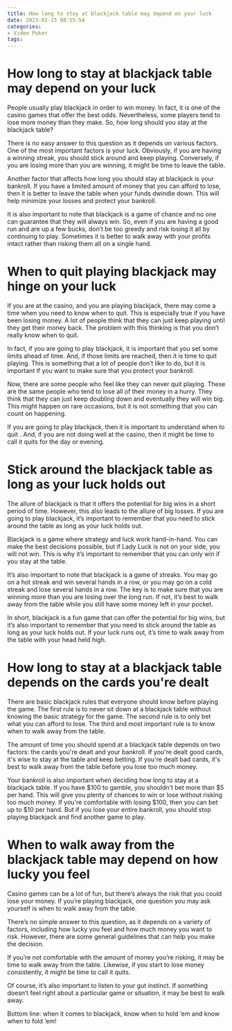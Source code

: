 ```yaml
---
title: How long to stay at blackjack table may depend on your luck
date: 2023-02-15 08:55:54
categories:
- Video Poker
tags:
---
```



#  How long to stay at blackjack table may depend on your luck

People usually play blackjack in order to win money. In fact, it is one of the casino games that offer the best odds. Nevertheless, some players tend to lose more money than they make. So, how long should you stay at the blackjack table?

There is no easy answer to this question as it depends on various factors. One of the most important factors is your luck. Obviously, if you are having a winning streak, you should stick around and keep playing. Conversely, if you are losing more than you are winning, it might be time to leave the table.

Another factor that affects how long you should stay at blackjack is your bankroll. If you have a limited amount of money that you can afford to lose, then it is better to leave the table when your funds dwindle down. This will help minimize your losses and protect your bankroll.

It is also important to note that blackjack is a game of chance and no one can guarantee that they will always win. So, even if you are having a good run and are up a few bucks, don’t be too greedy and risk losing it all by continuing to play. Sometimes it is better to walk away with your profits intact rather than risking them all on a single hand.

#  When to quit playing blackjack may hinge on your luck

If you are at the casino, and you are playing blackjack, there may come a time when you need to know when to quit. This is especially true if you have been losing money. A lot of people think that they can just keep playing until they get their money back. The problem with this thinking is that you don’t really know when to quit.

In fact, if you are going to play blackjack, it is important that you set some limits ahead of time. And, if those limits are reached, then it is time to quit playing. This is something that a lot of people don’t like to do, but it is important if you want to make sure that you protect your bankroll.

Now, there are some people who feel like they can never quit playing. These are the same people who tend to lose all of their money in a hurry. They think that they can just keep doubling down and eventually they will win big. This might happen on rare occasions, but it is not something that you can count on happening.

If you are going to play blackjack, then it is important to understand when to quit . And, if you are not doing well at the casino, then it might be time to call it quits for the day or evening.

#  Stick around the blackjack table as long as your luck holds out

The allure of blackjack is that it offers the potential for big wins in a short period of time. However, this also leads to the allure of big losses. If you are going to play blackjack, it’s important to remember that you need to stick around the table as long as your luck holds out.

Blackjack is a game where strategy and luck work hand-in-hand. You can make the best decisions possible, but if Lady Luck is not on your side, you will not win. This is why it’s important to remember that you can only win if you stay at the table.

It’s also important to note that blackjack is a game of streaks. You may go on a hot streak and win several hands in a row, or you may go on a cold streak and lose several hands in a row. The key is to make sure that you are winning more than you are losing over the long run. If not, it’s best to walk away from the table while you still have some money left in your pocket.

In short, blackjack is a fun game that can offer the potential for big wins, but it’s also important to remember that you need to stick around the table as long as your luck holds out. If your luck runs out, it’s time to walk away from the table with your head held high.

#  How long to stay at a blackjack table depends on the cards you're dealt

There are basic blackjack rules that everyone should know before playing the game. The first rule is to never sit down at a blackjack table without knowing the basic strategy for the game. The second rule is to only bet what you can afford to lose. The third and most important rule is to know when to walk away from the table.

The amount of time you should spend at a blackjack table depends on two factors: the cards you're dealt and your bankroll. If you're dealt good cards, it's wise to stay at the table and keep betting. If you're dealt bad cards, it's best to walk away from the table before you lose too much money.

Your bankroll is also important when deciding how long to stay at a blackjack table. If you have $100 to gamble, you shouldn't bet more than $5 per hand. This will give you plenty of chances to win or lose without risking too much money. If you're comfortable with losing $100, then you can bet up to $10 per hand. But if you lose your entire bankroll, you should stop playing blackjack and find another game to play.

#  When to walk away from the blackjack table may depend on how lucky you feel

Casino games can be a lot of fun, but there’s always the risk that you could lose your money. If you’re playing blackjack, one question you may ask yourself is when to walk away from the table.

There’s no simple answer to this question, as it depends on a variety of factors, including how lucky you feel and how much money you want to risk. However, there are some general guidelines that can help you make the decision.

If you’re not comfortable with the amount of money you’re risking, it may be time to walk away from the table. Likewise, if you start to lose money consistently, it might be time to call it quits.

Of course, it’s also important to listen to your gut instinct. If something doesn’t feel right about a particular game or situation, it may be best to walk away.

Bottom line: when it comes to blackjack, know when to hold ‘em and know when to fold ‘em!